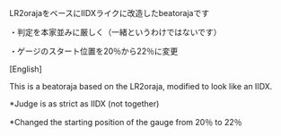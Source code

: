 LR2orajaをベースにIIDXライクに改造したbeatorajaです

 ・判定を本家並みに厳しく（一緒というわけではないです）

 ・ゲージのスタート位置を20％から22％に変更

[English]

This is a beatoraja based on the LR2oraja, modified to look like an IIDX.

 *Judge is as strict as IIDX (not together)

 *Changed the starting position of the gauge from 20％ to 22％





